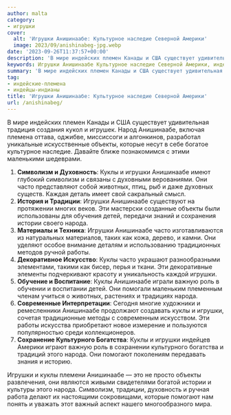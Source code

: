 ```yaml
---
author: malta
category:
- игрушки
cover:
  alt: 'Игрушки Анишинаабе: Культурное наследие Северной Америки'
  image: 2023/09/anishinabeg-jpg.webp
date: '2023-09-26T11:37:57+00:00'
description: 'В мире индейских племен Канады и США существует удивительная традиция создания кукол и игрушек. Народ Анишинаабе, включая племена оттава, оджибве,...'
keywords: Игрушки Анишинаабе Культурное наследие Северной Америки, индейские-племена, индейцы-индианы, анишинаабе, игрушки, куклы, народа, объекты, символизм, часто, которые, духовность, животных, традиции, детей, истории, работы, важную
summary: 'В мире индейских племен Канады и США существует удивительная традиция создания кукол и игрушек. Народ Анишинаабе, включая племена оттава, оджибве,...'
tag:
- индейские-племена
- индейцы-индианы
title: 'Игрушки Анишинаабе: Культурное наследие Северной Америки'
url: /anishinabeg/
---
```


В мире индейских племен Канады и США существует удивительная традиция создания кукол и игрушек. Народ Анишинаабе, включая племена оттава, оджибве, миссиссоги и алгонкинов, разработал уникальные искусственные объекты, которые несут в себе богатое культурное наследие. Давайте ближе познакомимся с этими маленькими шедеврами.

1. **Символизм и Духовность**: Куклы и игрушки Анишинаабе имеют глубокий символизм и связаны с духовными верованиями. Они часто представляют собой животных, птиц, рыб и даже духовных существ. Каждая деталь имеет свой сакральный смысл.
1. **История и Традиции**: Игрушки Анишинаабе существуют на протяжении многих веков. Эти мастерски созданные объекты были использованы для обучения детей, передачи знаний и сохранения истории своего народа.
1. **Материалы и Техника**: Игрушки Анишинаабе часто изготавливаются из натуральных материалов, таких как кожа, дерево, и камни. Они уделяют особое внимание деталям и использованию традиционных методов ручной работы.
1. **Декоративное Искусство**: Куклы часто украшают разнообразными элементами, такими как бисер, перья и ткани. Эти декоративные элементы подчеркивают красоту и уникальность каждой игрушки.
1. **Обучение и Воспитание**: Куклы Анишинаабе играли важную роль в обучении и воспитании детей. Они помогали маленьким племенным членам учиться о животных, растениях и традициях народа.
1. **Современные Интерпретации**: Сегодня многие художники и ремесленники Анишинаабе продолжают создавать куклы и игрушки, сочетая традиционные методы с современным искусством. Эти работы искусства приобретают новое измерение и пользуются популярностью среди коллекционеров.
1. **Сохранение Культурного Богатства**: Куклы и игрушки индейцев Америки играют важную роль в сохранении культурного богатства и традиций этого народа. Они помогают поколениям передавать знания и историю.

Игрушки и куклы племени Анишинаабе — это не просто объекты развлечения, они являются живыми свидетелями богатой истории и культуры этого народа. Символизм, традиции, духовность и ручная работа делают их настоящими сокровищами, которые помогают нам понять и уважать этот важный аспект нашего многообразного мира.